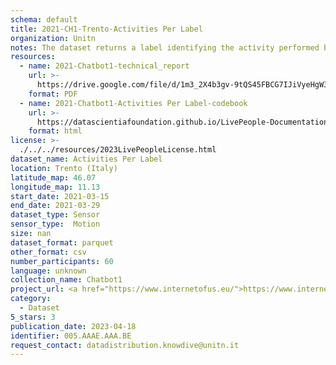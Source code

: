 ```yaml
---
schema: default
title: 2021-CH1-Trento-Activities Per Label
organization: Unitn
notes: The dataset returns a label identifying the activity performed by the user, accurately detected using low power signals from multiple sensors in the device. This is achieved using Google’s Activity Recognition API. Possible activities are; still, in_vehicle, on_bycicle, on_foot, running, tilting, walking. The dataset was collected as part of the WeNet project, a Horizon 2020 funded project that aims at developing a diversity-aware, machine-mediated paradigm for social interactions.
resources:
  - name: 2021-Chatbot1-technical_report
    url: >-
      https://drive.google.com/file/d/1m3_2X4b3gv-9tQS45FBCG7IJiVyeHgW3/view?usp=sharing
    format: PDF
  - name: 2021-Chatbot1-Activities Per Label-codebook
    url: >-
      https://datascientiafoundation.github.io/LivePeople-Documentation/2021-Chatbot1/2021_CH1_activitiesperlabel.html
    format: html
license: >-
  ./../../resources/2023LivePeopleLicense.html
dataset_name: Activities Per Label
location: Trento (Italy)
latitude_map: 46.07
longitude_map: 11.13
start_date: 2021-03-15
end_date: 2021-03-29
dataset_type: Sensor
sensor_type:  Motion
size: nan
dataset_format: parquet
other_format: csv
number_participants: 60
language: unknown
collection_name: Chatbot1
project_url: <a href="https://www.internetofus.eu/">https://www.internetofus.eu/</a>
category:
  - Dataset
5_stars: 3
publication_date: 2023-04-18
identifier: 005.AAAE.AAA.BE
request_contact: datadistribution.knowdive@unitn.it
---
```

